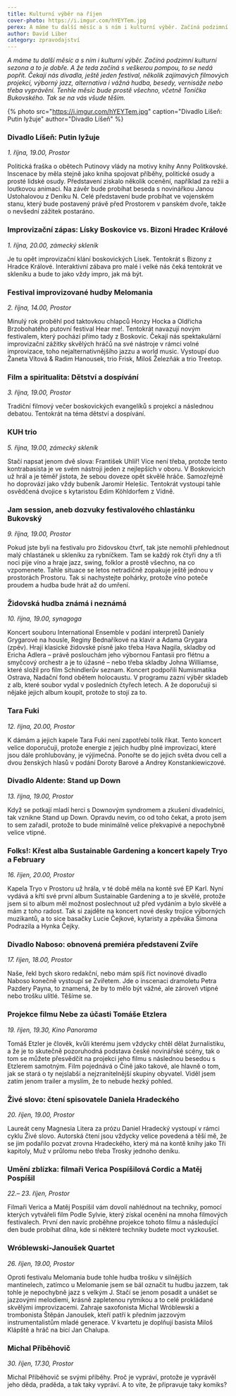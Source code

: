 ```yaml
---
title: Kulturní výběr na říjen
cover-photo: https://i.imgur.com/hYEYTem.jpg
perex: A máme tu další měsíc a s ním i kulturní výběr. Začíná podzimní kulturní sezona a to je dobře. A že teda začíná s veškerou pompou, to se nedá popřít.
author: David Liber
category: zpravodajství
---
```


*A máme tu další měsíc a s ním i kulturní výběr. Začíná podzimní kulturní sezona a to je dobře. A že teda začíná s veškerou pompou, to se nedá popřít. Čekají nás divadla, ještě jeden festival, několik zajímavých filmových projekcí, výborný jazz, alternativa i vážná hudba, besedy, vernisáže nebo třeba vyprávění. Tenhle měsíc bude prostě všechno, včetně Toníčka Bukovského. Tak se na vás všude těším.*

{% photo src="https://i.imgur.com/hYEYTem.jpg" caption="Divadlo Líšeň: Putin lyžuje" author="Divadlo Líšeň" %}

### Divadlo Líšeň: Putin lyžuje

*1. října, 19.00, Prostor*

Politická fraška o obětech Putinovy vlády na motivy knihy Anny Politkovské. Inscenace by měla stejně jako kniha spojovat příběhy, politické osudy a prosté lidské osudy. Představení získalo několik ocenění, například za režii a loutkovou animaci. Na závěr bude probíhat beseda s novinářkou Janou Ustohalovou z Deníku N. Celé představení bude probíhat ve vojenském stanu, který bude postavený právě před Prostorem v panském dvoře, takže o nevšední zážitek postaráno.

### Improvizační zápas: Lísky Boskovice vs. Bizoni Hradec Králové

*1. října, 20.00, zámecký skleník*

Je tu opět improvizační klání boskovických Lísek. Tentokrát s Bizony z Hradce Králové. Interaktivní zábava pro malé i velké nás čeká tentokrát ve skleníku a bude to jako vždy impro, jak má být.

### Festival improvizované hudby Melomania

*2. října, 14.00, Prostor*

Minulý rok proběhl pod taktovkou chlapců Honzy Hocka a Oldřicha Brzobohatého putovní festival Hear me!. Tentokrát navazují novým festivalem, který pochází přímo tady z Boskovic. Čekají nás spektakulární improvizační zážitky skvělých hráčů na své nástroje v rámci volné improvizace, toho nejalternativnějšího jazzu a world music. Vystoupí duo Žaneta Vítová & Radim Hanousek, trio Frisk, Miloš Železňák a trio Treetop.

### Film a spiritualita: Dětství a dospívání

*3. října, 19.00, Prostor*

Tradiční filmový večer boskovických evangelíků s projekcí a následnou debatou. Tentokrát na téma dětství a dospívání.

### KUH trio

*5. řijna, 19.00, zámecký skleník*

Stačí napsat jenom dvě slova: František Uhlíř! Více není třeba, protože tento kontrabasista je ve svém nástroji jeden z nejlepších v oboru. V Boskovicích už hrál a je téměř jistota, že sebou doveze opět skvělé hráče. Samozřejmě ho doprovází jako vždy bubeník Jaromír Helešic. Tentokrát vystoupí tahle osvědčená dvojice s kytaristou Edim Köhldorfem z Vídně.

### Jam session, aneb dozvuky festivalového chlastánku Bukovský  

*9. října, 19.00, Prostor*

Pokud jste byli na festivalu pro židovskou čtvrť, tak jste nemohli přehlednout malý chlastánek u skleníku za rybníčkem. Tam se každý rok čtyři dny a tři noci pije víno a hraje jazz, swing, folklor a prostě všechno, na co vzpomenete. Tahle situace se letos netradičně zopakuje ještě jednou v prostorách Prostoru. Tak si nachystejte pohárky, protože víno poteče proudem a hudba bude hrát až do umření.

### Židovská hudba známá i neznámá

*10. řijna, 19.00, synagoga*

Koncert souboru International Ensemble v podání interpretů Daniely Grygarové na housle, Reginy Bednaříkové na klavír a Adama Grygara (zpěv). Hrají klasické židovské písně jako třeba Hava Nagila, skladby od Ericha Adlera – právě poslouchám jeho výbornou Fantasii pro flétnu a smyčcový orchestr a je to úžasné – nebo třeba skladby Johna Williamse, které složil pro film Schindlerův seznam. Koncert podpořili Numismatika Ostrava, Nadační fond obětem holocaustu. V programu zazní výběr skladeb z alb, které soubor vydal v posledních čtyřech letech. A že doporučuji si nějaké jejich album koupit, protože to stojí za to.

### Tara Fuki

*12. října, 20.00, Prostor*

K dámám a jejich kapele Tara Fuki není zapotřebí tolik říkat. Tento koncert velice doporučuji, protože energie z jejich hudby plné improvizací, které jsou dále prohlubovány, je výjimečná. Ponořte se do jejich světa dvou cell a dvou ženských hlasů v podání Doroty Barové a Andrey Konstankiewiczové.

### Divadlo Aldente: Stand up Down

*13. října, 19.00, Prostor*

Když se potkají mladí herci s Downovým syndromem a zkušení divadelníci, tak vznikne Stand up Down. Opravdu nevím, co od toho čekat, a proto jsem to sem zařadil, protože to bude minimálně velice překvapivé a nepochybně velice vtipné.

### Folks!: Křest alba Sustainable Gardening a koncert kapely Tryo a February

*16. říjen, 20.00, Prostor*

Kapela Tryo v Prostoru už hrála, v té době měla na kontě své EP Karl. Nyní vydává a křtí své první album Sustainable Gardening a to je skvělé, protože jsem si to album měl možnost poslechnout už před vydáním a bylo skvělé a mám z toho radost. Tak si zajděte na koncert nové desky trojice výborných muzikantů, a to sice basačky Lucie Čejkové, kytaristy a zpěváka Šimona Podrazila a Hynka Čejky.

### Divadlo Naboso: obnovená premiéra představení Zvíře

*17. říjen, 18.00, Prostor*

Naše, řekl bych skoro redakční, nebo mám spíš říct novinové divadlo Naboso konečně vystoupí se Zvířetem. Jde o inscenaci dramoletu Petra Pazdery Payna, to znamená, že by to mělo být vážné, ale zároveň vtipné nebo trošku ulítlé. Těšíme se.

### Projekce filmu Nebe za účasti Tomáše Etzlera

*19. říjen, 19.30, Kino Panorama*

Tomáš Etzler je člověk, kvůli kterému jsem vždycky chtěl dělat žurnalistiku, a že je to skutečně pozoruhodná podstava české novinářské scény, tak o tom se můžete přesvědčit na projekci jeho filmu s následnou besedou s Etzlerem samotným. Film pojednává o Číně jako takové, ale hlavně o tom, jak se stará o ty nejslabší a nejzranitelnější skupiny obyvatel. Viděl jsem zatím jenom trailer a myslím, že to nebude hezký pohled. 

### Živé slovo: čtení spisovatele Daniela Hradeckého

*20. říjen, 19.00, Prostor*

Laureát ceny Magnesia Litera za prózu Daniel Hradecký vystoupí v rámci cyklu Živé slovo. Autorská čtení jsou vždycky velice povedená a těší mě, že se jim podařilo pozvat zrovna Hradeckého, který má na kontě knihy jako Tři kapitoly, Muž v průlomu nebo třeba Trosky jednoho deníku.

### Umění zblízka: filmaři Verica Pospíšilová Cordic a Matěj Pospíšil

*22.– 23. říjen, Prostor*

Filmaři Verica a Matěj Pospíšil vám dovolí nahlédnout na techniky, pomocí kterých vytvářeli film Podle Sylvie, který získal ocenění na mnoha filmových festivalech. První den navíc proběhne projekce tohoto filmu a následující den bude probíhat dílna, kde si některé techniky budete moct vyzkoušet.

### Wróblewski-Janoušek Quartet

*26. říjen, 19.00, Prostor*

Oproti festivalu Melomania bude tohle hudba trošku v silnějších mantinelech, zatímco u Melomanie jsem se bál označit tu hudbu jazzem, tak tohle je nepochybně jazz s velkým J. Stačí se jenom posadit a unášet se jazzovými melodiemi, krásně zapletenou rytmikou a to celé prokládané skvělými improvizacemi. Zahraje saxofonista Michal Wróblewski a trombonista Štěpán Janoušek, kteří patří k předním jazzovým instrumentalistům mladé generace. V kvartetu je doplňují basista Miloš Klápště a hráč na bicí Jan Chalupa.

### Michal Příběhovič

*30. říjen, 17.30, Prostor*

Michal Příběhovič se svými příběhy. Proč je vypráví, protože je vyprávěl jeho děda, praděda, a tak taky vypráví. A to víte, že připravuje taky komiks?
